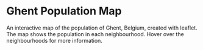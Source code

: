 # Ghent Population Map

An interactive map of the population of Ghent, Belgium, created with leaflet. The map shows the population in each neighbourhood. Hover over the neighbourhoods for more information.
